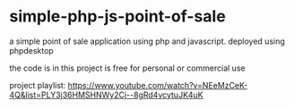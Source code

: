# simple-php-js-point-of-sale
a simple point of sale application using php and javascript. deployed using phpdesktop

the code is in this project is free for personal or commercial use

project playlist:
https://www.youtube.com/watch?v=NEeMzCeK-4Q&list=PLY3j36HMSHNWy2Cj--8gRd4vcytuJK4uK

